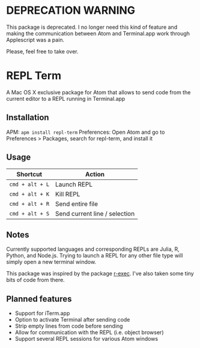 # DEPRECATION WARNING
This package is deprecated. I no longer need this kind of feature and making the communication between Atom and Terminal.app work through Applescript was a pain.

Please, feel free to take over.

# REPL Term
A Mac OS X exclusive package for Atom that allows to send code from the current editor to a REPL running in Terminal.app

## Installation
APM: `apm install repl-term` Preferences: Open Atom and go to Preferences > Packages, search for repl-term, and install it

## Usage

Shortcut          | Action
----------------- | -----------------------------
``cmd + alt + L`` | Launch REPL
``cmd + alt + K`` | Kill REPL
``cmd + alt + R`` | Send entire file
``cmd + alt + S`` | Send current line / selection

## Notes
Currently supported languages and corresponding REPLs are Julia, R, Python, and Node.js. Trying to launch a REPL for any other file type will simply open a new terminal window.

This package was inspired by the package [r-exec](https://github.com/hafen/atom-r-exec). I've also taken some tiny bits of code from there.

## Planned features
- Support for iTerm.app
- Option to activate Terminal after sending code
- Strip empty lines from code before sending
- Allow for communication with the REPL (i.e. object browser)
- Support several REPL sessions for various Atom windows
